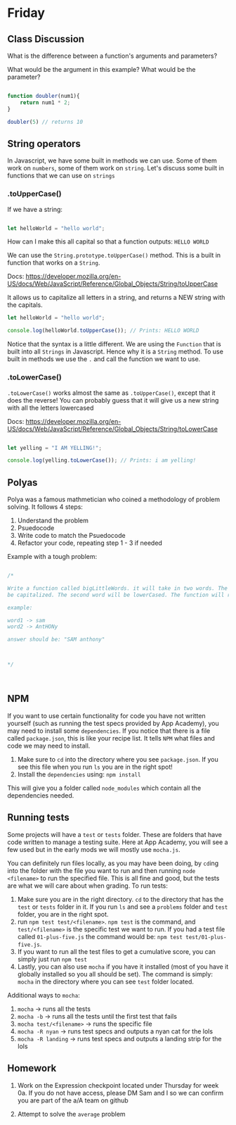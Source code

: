 # Friday

## Class Discussion

What is the difference between a function's arguments and parameters?



What would be the argument in this example?
What would be the parameter?


```js

function doubler(num1){
    return num1 * 2;
}

doubler(5) // returns 10

```


## String operators

In Javascript, we have some built in methods we can use. Some of them work on `numbers`, some of them work on `string`. Let's discuss some built in functions that we can use on `strings`


### .toUpperCase()

If we have a string:

```js

let helloWorld = "hello world";

```

How can I make this all capital so that a function outputs: `HELLO WORLD`

We can use the `String.prototype.toUpperCase()` method. This is a built in function that works on a `String`.

Docs: https://developer.mozilla.org/en-US/docs/Web/JavaScript/Reference/Global_Objects/String/toUpperCase

It allows us to capitalize all letters in a string, and returns a NEW string with the capitals.

```js
let helloWorld = "hello world";

console.log(helloWorld.toUpperCase()); // Prints: HELLO WORLD

```

Notice that the syntax is a little different. We are using the `Function` that is built into all `Strings` in Javascript. Hence why it is a `String` method. To use built in methods we use the `.` and call the function we want to use.


### .toLowerCase()

`.toLowerCase()` works almost the same as `.toUpperCase()`, except that it does the reverse! You can probably guess that it will give us a new string with all the letters lowercased

Docs: https://developer.mozilla.org/en-US/docs/Web/JavaScript/Reference/Global_Objects/String/toLowerCase

```js

let yelling = "I AM YELLING!";

console.log(yelling.toLowerCase()); // Prints: i am yelling!

```


## Polyas


Polya was a famous mathmetician who coined a methodology of problem solving. It follows 4 steps:

1. Understand the problem
2. Psuedocode
3. Write code to match the Psuedocode
4. Refactor your code, repeating step 1 - 3 if needed



Example with a tough problem:

```js

/*

Write a function called bigLittleWords. it will take in two words. The first word will
be capitalized. The second word will be lowerCased. The function will return the phrase of combining these two words, space seperated

example:

word1 -> sam
word2 -> AntHONy

answer should be: "SAM anthony"



*/




```


## NPM

If you want to use certain functionality for code you have not written yourself (such as running the test specs provided by App Academy), you may need to install some `dependencies`. If you notice that there is a file called `package.json`, this is like your recipe list. It tells `NPM` what files and code we may need to install.

1. Make sure to `cd` into the directory where you see `package.json`. If you see this file when you run `ls` you are in the right spot!
2. Install the `dependencies` using: `npm install`

This will give you a folder called `node_modules` which contain all the dependencies needed.


## Running tests

Some projects will have a `test` or `tests` folder. These are folders that have code written to manage a testing suite. Here at App Academy, you will see a few used but in the early mods we will mostly use `mocha.js`.

You can definitely run files locally, as you may have been doing, by `cd`ing into the folder with the file you want to run and then running `node <filename>` to run the specified file. This is all fine and good, but the tests are what we will care about when grading. To run tests:

1. Make sure you are in the right directory. `cd` to the directory that has the `test` or `tests` folder in it. If you run `ls` and see a `problems` folder and `test` folder, you are in the right spot.
2. run `npm test test/<filename>`. `npm test` is the command, and `test/<filename>` is the specific test we want to run. If you had a test file called `01-plus-five.js` the command would be: `npm test test/01-plus-five.js`.
3. If you want to run all the test files to get a cumulative score, you can simply just run `npm test`
4. Lastly, you can also use `mocha` if you have it installed (most of you have it globally installed so you all should be set). The command is simply: `mocha` in the directory where you can see `test` folder located.

Additional ways to `mocha`:

1. `mocha` -> runs all the tests
2. `mocha -b` -> runs all the tests until the first test that fails
3. `mocha test/<filename>` -> runs the specific file
4. `mocha -R nyan` -> runs test specs and outputs a nyan cat for the lols
5. `mocha -R landing` -> runs test specs and outputs a landing strip for the lols



## Homework

1. Work on the Expression checkpoint located under Thursday for week 0a. If you do not have access, please DM Sam and I so we can confirm you are part of the a/A team on github

2. Attempt to solve the `average` problem
